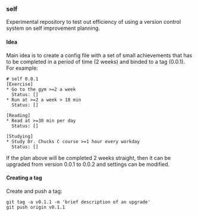### self
Experimental repository to test out efficiency of 
using a version control system on self improvement planning.  

#### Idea
Main idea is to create a config file with a set of small achievements that 
has to be completed in a period of time (2 weeks) and binded to a tag (0.0.1).  
For example:
```
# self 0.0.1
[Exercise]
* Go to the gym >=2 a week
  Status: []
* Run at >=2 a week > 10 min
  Status: []

[Reading]
* Read at >=30 min per day
  Status: []

[Studying]
* Study Dr. Chucks C course >=1 hour every workday
  Status: []
```
If the plan above will be completed 2 weeks straight, 
then it can be upgraded from version 0.0.1 to 0.0.2 and settings can be modified.


#### Creating a tag
Create and push a tag:
```
git tag -a v0.1.1 -m 'brief description of an upgrade'
git push origin v0.1.1
```